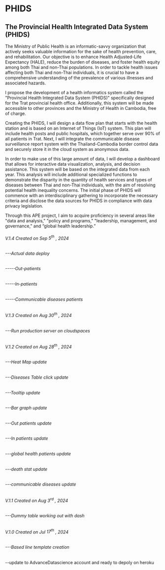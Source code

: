 # PHIDS

## The Provincial Health Integrated Data System (PHIDS)

The Ministry of Public Health is an informatic-savvy organization that actively seeks valuable information for the sake of health prevention, care, and rehabilitation. Our objective is to enhance Health Adjusted-Life Expectancy (HALE), reduce the burden of diseases, and foster health equity among both Thai and non-Thai populations. In order to tackle health issues affecting both Thai and non-Thai individuals, it is crucial to have a comprehensive understanding of the prevalence of various illnesses and associated hazards.

I propose the development of a health informatics system called the "Provincial Health Integrated Data System (PHIDS)" specifically designed for the Trat provincial health office. Additionally, this system will be made accessible to other provinces and the Ministry of Health in Cambodia, free of charge.

Creating the PHIDS, I will design a data flow plan that starts with the health station and is based on an Internet of Things (IoT) system. This plan will include health posts and public hospitals, which together serve over 90% of all patients in Trat. Next, I will integrate the communicable disease surveillance report system with the Thailand-Cambodia border control data and securely store it in the cloud system as anonymous data.

In order to make use of this large amount of data, I will develop a dashboard that allows for interactive data visualization, analysis, and decision assistance. This system will be based on the integrated data from each year. This analysis will include additional specialized functions to demonstrate the disparity in the quantity of health services and types of diseases between Thai and non-Thai individuals, with the aim of resolving potential health inequality concerns. The initial phase of PHIDS will commence with an interdisciplinary gathering to incorporate the necessary criteria and disclose the data sources for PHIDS in compliance with data privacy legislation.

Through this APE project, I aim to acquire proficiency in several areas like "data and analysis," "policy and programs," "leadership, management, and governance," and “global health leadership.”

###### V.1.4 Created on Sep $5^{th}$ , 2024
###### ---Actual data deploy
###### -----Out-patients
###### -----In-patients
###### -----Communicable diseases patients
###### V.1.3 Created on Aug $30^{th}$ , 2024
###### ---Run production server on cloudspaces 
###### V.1.2 Created on Aug $28^{th}$ , 2024
###### ---Heat Map update 
###### ---Diseases Table click update 
###### ---Tooltip update 
###### ---Bar graph update 
###### ---Out patients update 
###### ---In patients update 
###### ---global health patients update 
###### ---death stat update 
###### ---communicable diseases update

###### V.1.1 Created on Aug $3^{rd}$ , 2024 
###### ---Dummy table working out with dash

###### V.1.0 Created on Jul $17^{th}$ , 2024
###### ---Based line template creation
--update to AdvanceDatascience account and ready to depoly on heroku
